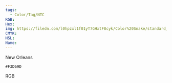 ```yaml
---
tags:
  - Color/Tag/NTC
RGB:
Hex:
img: https://filedn.com/l0hpzxl1f01yT7GHxtF8cyk/Color%20Snake/standard_csv_to_svg//F3D69D.svg
CMYK:
HSL:
Name:
---
```

New Orleans
```palette
#F3D69D
```
RGB
